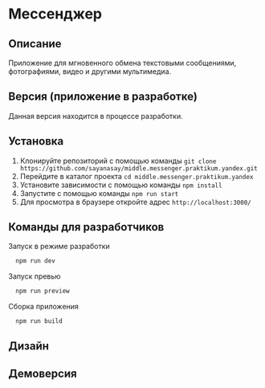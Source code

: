 # Мессенджер

## Описание
Приложение для мгновенного обмена текстовыми сообщениями, фотографиями, видео и другими мультимедиа.

## Версия (приложение в разработке)
Данная версия находится в процессе разработки.

## Установка
1. Клонируйте репозиторий с помощью команды `git clone https://github.com/sayanasay/middle.messenger.praktikum.yandex.git`
2. Перейдите в каталог проекта `cd middle.messenger.praktikum.yandex`
3. Установите зависимости с помощью команды `npm install`
4. Запустите с помощью команды `npm run start`
5. Для просмотра в браузере откройте адрес `http://localhost:3000/`

## Команды для разработчиков
Запуск в режиме разработки

```bash
  npm run dev
```

Запуск превью

```bash
  npm run preview
```

Сборка приложения

```bash
  npm run build
```

## Дизайн

## Демоверсия